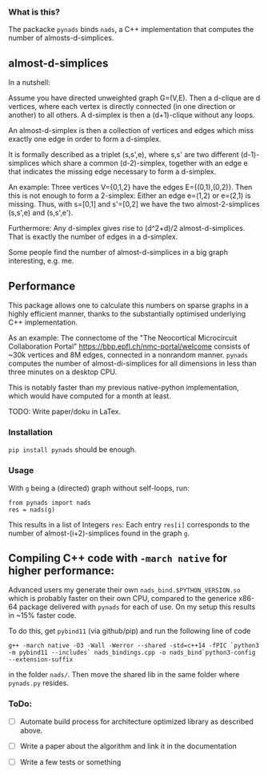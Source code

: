 ### What is this?
The packacke `pynads` binds `nads`, a C++ implementation that computes the number of almosts-d-simplices.


## almost-d-simplices
In a nutshell:

Assume you have directed unweighted graph G=(V,E). Then a d-clique are d vertices, where each vertex is directly
connected (in one direction or another) to all others.
A d-simplex is then a (d+1)-clique without any loops.

An almost-d-simplex is then a collection of vertices and edges which miss exactly one edge in order to form a d-simplex.

It is formally described as a triplet (s,s',e), where s,s' are two different (d-1)-simplices which share a common (d-2)-simplex,
together with an edge e that indicates the missing edge necessary to form a d-simplex.

An example:
Three vertices V={0,1,2} have the edges E={(0,1),(0,2)}. Then this is not enough to form a 2-simplex: Either an edge
e=(1,2) or e=(2,1) is missing. Thus, with s=[0,1] and s'=[0,2] we have the two almost-2-simplices (s,s',e) and
(s,s',e').

Furthermore: Any d-simplex gives rise to (d^2+d)/2 almost-d-simplices. That is exactly the number of edges in a
d-simplex.


Some people find the number of almost-d-simplices in a big graph interesting, e.g. me.


## Performance
This package allows one to calculate this numbers on sparse graphs in a highly efficient manner, thanks to the substantially optimised underlying C++
implementation. 

As an example: The connectome of the "The Neocortical Microcircuit Collaboration Portal" https://bbp.epfl.ch/nmc-portal/welcome consists of ~30k vertices and 8M edges, connected in a nonrandom manner. `pynads` computes the number of almost-di-simplices for all dimensions in less than three minutes on a desktop CPU.

This is notably faster than my previous native-python implementation, which would have computed for a month at least.



TODO: Write paper/doku in LaTex.


### Installation
`pip install pynads` should be enough.


### Usage
With `g` being a (directed) graph without self-loops, run:

```
from pynads import nads
res = nads(g)
```

This results in a list of Integers `res`: Each entry `res[i]` corresponds to the number of almost-(i+2)-simplices found
in the graph `g`. 


## Compiling C++ code with `-march native` for higher performance:
Advanced users my generate their own `nads_bind.$PYTHON_VERSION.so` which is probably faster on their own CPU, compared
to the generice x86-64 package delivered with `pynads` for each of use. On my setup this results in ~15% faster code.

To do this, get `pybind11` (via github/pip) and run the following line of code
```
g++ -march native -O3 -Wall -Werror --shared -std=c++14 -fPIC `python3 -m pybind11 --includes` nads_bindings.cpp -o nads_bind`python3-config --extension-suffix
```
in the folder `nads/`. Then move the shared lib in the same folder where `pynads.py` resides.


### ToDo:
-[ ] Automate build process for architecture optimized library as described above.

-[ ] Write a paper about the algorithm and link it in the documentation

-[ ] Write a few tests or something

